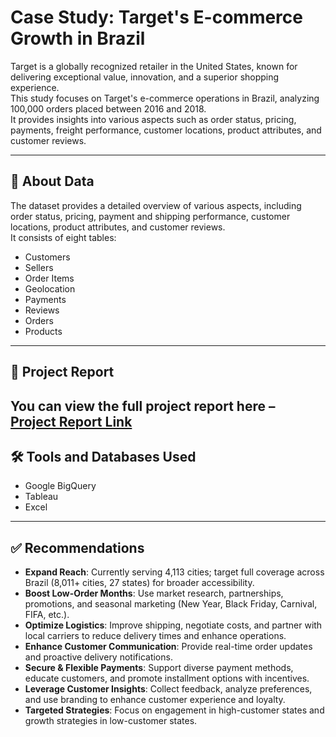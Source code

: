 # Case Study: Target's E-commerce Growth in Brazil

Target is a globally recognized retailer in the United States, known for delivering exceptional value, innovation, and a superior shopping experience.  
This study focuses on Target's e-commerce operations in Brazil, analyzing 100,000 orders placed between 2016 and 2018.  
It provides insights into various aspects such as order status, pricing, payments, freight performance, customer locations, product attributes, and customer reviews.

---

## 📂 About Data

The dataset provides a detailed overview of various aspects, including order status, pricing, payment and shipping performance, customer locations, product attributes, and customer reviews.  
It consists of eight tables:
- Customers
- Sellers
- Order Items
- Geolocation
- Payments
- Reviews
- Orders
- Products

---

## 📄 Project Report

You can view the full project report here –  
[Project Report Link](https://github.com/KunapaneniSravani/Target_SQL/blob/main/TARGET-SQL.pdf)
---

## 🛠️ Tools and Databases Used
- Google BigQuery
- Tableau
- Excel

---

## ✅ Recommendations

- **Expand Reach**: Currently serving 4,113 cities; target full coverage across Brazil (8,011+ cities, 27 states) for broader accessibility.
- **Boost Low-Order Months**: Use market research, partnerships, promotions, and seasonal marketing (New Year, Black Friday, Carnival, FIFA, etc.).
- **Optimize Logistics**: Improve shipping, negotiate costs, and partner with local carriers to reduce delivery times and enhance operations.
- **Enhance Customer Communication**: Provide real-time order updates and proactive delivery notifications.
- **Secure & Flexible Payments**: Support diverse payment methods, educate customers, and promote installment options with incentives.
- **Leverage Customer Insights**: Collect feedback, analyze preferences, and use branding to enhance customer experience and loyalty.
- **Targeted Strategies**: Focus on engagement in high-customer states and growth strategies in low-customer states.


